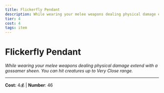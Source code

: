 ```yaml
---
title: Flickerfly Pendant
description: While wearing your melee weapons dealing physical damage extend with a gossamer sheen. You can hit creatures up to Very Close range.
tier: 4
cost: 4
tags: item
---
```

# Flickerfly Pendant

_While wearing your melee weapons dealing physical damage extend with a gossamer sheen. You can hit creatures up to Very Close range._

___
**Cost:** 4💰 | **Number**: 46
